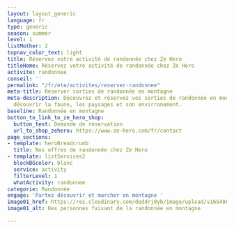 ```yaml
---
layout: layout_generic
language: fr
type: generic
season: summer
level: 1
listMother: 2
topnav_color_text: light
title: Réservez votre activité de randonnée chez Ze Hero
titleHome: Réservez votre activité de randonnée chez Ze Hero
activite: randonnee
conseil: ''
permalink: "/fr/ete/activites/reserver-randonnee"
meta-title: Réserver sorties de randonnée en montagne
meta-description: Découvrez et réservez vos sorties de randonnée en montagne pour
  découvrir la faune, les paysages et son envirronement.
baseline: Randonnée en montagne
button_to_link_to_ze_hero_shop:
  button_text: Demande de réservation
  url_to_shop_zehero: https://www.ze-hero.com/fr/contact
page_sections:
- template: heroBreadcrumb
  title: Nos offres de randonnée chez Ze Hero
- template: listServices2
  blockBGcolor: blanc
  service: activity
  filterLevel: 1
  whatActivity: randonnee
categorie: Randonnée
engage: 'Partez découvrir et marcher en montagne '
image01_href: https://res.cloudinary.com/deddrj0yb/image/upload/v1654869688/website/summer/PXL_20220522_074713115.jpg
image01_alt: Des personnes faisant de la randonnée en montagne

---
```

